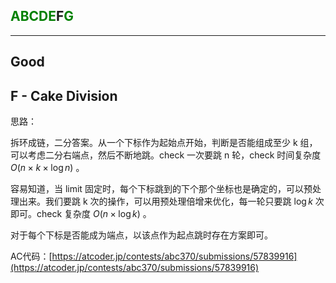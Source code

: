 ## <font color=green>ABCDE</font>F<font color=green>G</font>

---

## Good

## F - Cake Division

思路：

拆环成链，二分答案。从一个下标作为起始点开始，判断是否能组成至少 k 组，可以考虑二分右端点，然后不断地跳。check 一次要跳 n 轮，check 时间复杂度 $O(n\times k\times \log n)$ 。

容易知道，当 limit 固定时，每个下标跳到的下个那个坐标也是确定的，可以预处理出来。我们要跳 k  次的操作，可以用预处理倍增来优化，每一轮只要跳 $\log k$ 次即可。check 复杂度 $O(n\times \log k)$ 。

对于每个下标是否能成为端点，以该点作为起点跳时存在方案即可。

AC代码：[https://atcoder.jp/contests/abc370/submissions/57839916](https://atcoder.jp/contests/abc370/submissions/57839916)